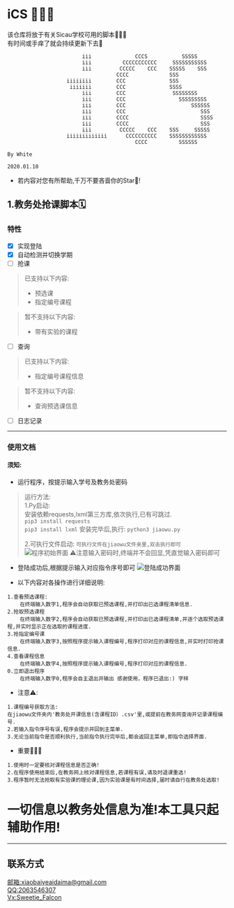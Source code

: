 # iCS 🎉🎉🎉
该仓库将放于有关Sicau学校可用的脚本🙋🏻‍♂️  
有时间或手痒了就会持续更新下去🥳
```
                        iii              CCCS           SSSSS                           
                        iii          CCCCCCCCCCC     SSSSSSSSSSS                        
                        iii         CCCCC    CCC    SSSSS    SSS                        
                                   CCCC             SSS                                 
                   iiiiiiii        CCC              SSS                                 
                    iiiiiii        CCC              SSSS                                
                        iii        CCC               SSSSSSSS                           
                        iii        CCC                 SSSSSSSSS                        
                        iii        CCC                     SSSSSS                       
                        iii        CCC                        SSS                       
                        iii        CCCC                       SSSS                      
                        iii        CCCC                       SSS                       
                        iii         CCCCC    CCC    SSS     SSSSS                       
                   iiiiiiiiiiiii      CCCCCCCCCC    SSSSSSSSSSSS                        
                                         CCCC          SSSSSS                           
                                                                               By White
                                                                              2020.01.10
```
- 若内容对您有所帮助,千万不要吝啬你的Star🌟!

## 1.教务处抢课脚本🗓
### 特性  
  
- [x] 实现登陆
- [x] 自动检测并切换学期  
- [ ] 抢课
> 已支持以下内容:
>+ 预选课 
>+ 指定编号课程
  
> 暂不支持以下内容:
>+ 带有实验的课程
- [ ] 查询
> 已支持以下内容:
>+ 指定编号课程信息  

> 暂不支持以下内容:
>- 查询预选课信息  

- [ ] 日志记录  
---
### 使用文档  
#### 须知:  
* 运行程序，按提示输入学号及教务处密码
>运行方法:  
>1.Py启动:  
>安装依赖requests,lxml第三方库,依次执行,已有可跳过.  
>`pip3 install requests`  
>`pip3 install lxml`
>安装完毕后,执行:
>`python3 jiaowu.py`
>
>2.可执行文件启动:
>`可执行文件在jiaowu文件夹里,双击执行即可`  
![程序初始界面](https://i.loli.net/2021/01/10/jBZ4tFa57x6OPNh.png "程序初始界面")
> ⚠️注意输入密码时,终端并不会回显,凭直觉输入密码即可    
   
* 登陆成功后,根据提示输入对应指令序号即可 
![登陆成功界面](https://i.loli.net/2021/01/10/JRWnf1DGuwQ2iIH.png "登陆成功界面")  
  
* 以下内容对各操作进行详细说明:   
```
1.查看预选课程:  
    在终端输入数字1,程序会自动获取已预选课程,并打印出已选课程清单信息.    
2.抢取预选课程  
    在终端输入数字2,程序会自动获取已预选课程,并打印出已选课程清单,并逐个选取预选课程,并实时显示正在选取的课程进度. 
3.抢指定编号课  
    在终端输入数字3,按照程序提示输入课程编号,程序打印对应的课程信息,并实时打印抢课信息.
4.查看课程信息  
    在终端输入数字4,按照程序提示输入课程编号,程序打印对应的课程信息.  
0.立即退出程序  
    在终端输入数字0,程序会自主退出并输出 感谢使用，程序已退出:) 字样
```

- 注意⚠️:  
```
1.课程编号获取方法:
在jiaowu文件夹内'教务处开课信息(含课程ID）.csv'里,或提前在教务网查询并记录课程编号.  
2.若输入指令序号有误,程序会提示并回到主菜单.  
3.无论当前指令是否顺利执行,当前指令执行完毕后,都会返回主菜单,即指令选择界面.  
```
- 重要🙋🏻‍♂️  
```
1.使用时一定要核对课程信息是否正确!
2.在程序使用结束后,在教务网上核对课程信息,若课程有误,请及时退课重选!
3.程序暂时无法抢取有实验课的理论课,因为实验课是有时间选择,届时请自行在教务处选取!
```
# 一切信息以教务处信息为准!本工具只起辅助作用!  
---




## 联系方式
[邮箱:xiaobaiyeaidaima@gmail.com](mailto:xiaobaiyeaidaima@gmail.com)  
[QQ:2063546307](http://wpa.qq.com/msgrd?v=3&uin=2063546307&site=qq&menu=yes)  
[Vx:Sweetie_Falcon]()